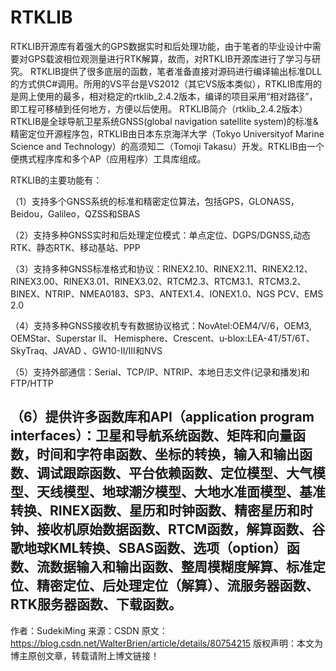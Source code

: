 # RTKLIB
RTKLIB开源库有着强大的GPS数据实时和后处理功能，由于笔者的毕业设计中需要对GPS载波相位观测量进行RTK解算，故而，对RTKLIB开源库进行了学习与研究。  RTKLIB提供了很多底层的函数，笔者准备直接对源码进行编译输出标准DLL的方式供C#调用。所用的VS平台是VS2012（其它VS版本类似），RTKLIB库用的是网上使用的最多，相对稳定的rtklib_2.4.2版本，编译的项目采用“相对路径”，即工程可移植到任何地方，方便以后使用。
RTKLIB简介（rtklib_2.4.2版本）
RTKLIB是全球导航卫星系统GNSS(global navigation satellite system)的标准&精密定位开源程序包，RTKLIB由日本东京海洋大学（Tokyo Universityof Marine Science and Technology）的高须知二（Tomoji Takasu）开发。RTKLIB由一个便携式程序库和多个AP（应用程序）工具库组成。

RTKLIB的主要功能有：

（1）支持多个GNSS系统的标准和精密定位算法，包括GPS，GLONASS，Beidou，Galileo，QZSS和SBAS

（2）支持多种GNSS实时和后处理定位模式：单点定位、DGPS/DGNSS,动态RTK、静态RTK、移动基站、PPP

（3）支持多种GNSS标准格式和协议：RINEX2.10、RINEX2.11、RINEX2.12、RINEX3.00、RINEX3.01、RINEX3.02、RTCM2.3、RTCM3.1、RTCM3.2、BINEX、NTRIP、NMEA0183、SP3、ANTEX1.4、IONEX1.0、NGS PCV、EMS 2.0

（4）支持多种GNSS接收机专有数据协议格式：NovAtel:OEM4/V/6，OEM3, OEMStar、Superstar II、 Hemisphere、Crescent、u‐blox:LEA-4T/5T/6T、SkyTraq、JAVAD 、GW10-II/III和NVS

（5）支持外部通信：Serial、TCP/IP、NTRIP、本地日志文件(记录和播发)和FTP/HTTP

（6）提供许多函数库和API（application program interfaces）：卫星和导航系统函数、矩阵和向量函数，时间和字符串函数、坐标的转换，输入和输出函数、调试跟踪函数、平台依赖函数、定位模型、大气模型、天线模型、地球潮汐模型、大地水准面模型、基准转换、RINEX函数、星历和时钟函数、精密星历和时钟、接收机原始数据函数、RTCM函数，解算函数、谷歌地球KML转换、SBAS函数、选项（option）函数、流数据输入和输出函数、整周模糊度解算、标准定位、精密定位、后处理定位（解算）、流服务器函数、RTK服务器函数、下载函数。
--------------------- 
作者：SudekiMing 
来源：CSDN 
原文：https://blog.csdn.net/WalterBrien/article/details/80754215 
版权声明：本文为博主原创文章，转载请附上博文链接！
